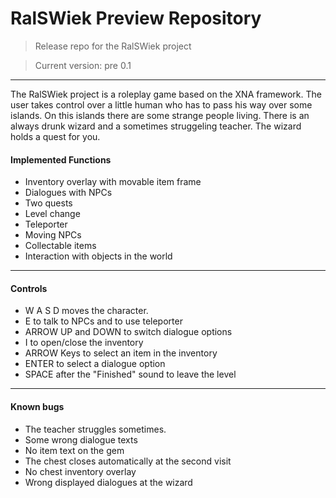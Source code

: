 # RalSWiek Preview Repository
> Release repo for the RalSWiek project

> Current version: pre 0.1
---
The RalSWiek project is a roleplay game based on the XNA framework. 
The user takes control over a little human who has to pass his way over some islands.
On this islands there are some strange people living. There is an always drunk wizard and a sometimes struggeling teacher. The wizard holds a quest for you.

#### Implemented Functions
- Inventory overlay with movable item frame
- Dialogues with NPCs
- Two quests
- Level change
- Teleporter
- Moving NPCs
- Collectable items
- Interaction with objects in the world
---

#### Controls

- W A S D moves the character.
- E to talk to NPCs and to use teleporter
- ARROW UP and DOWN to switch dialogue options
- I to open/close the inventory
- ARROW Keys to select an item in the inventory
- ENTER to select a dialogue option
- SPACE after the "Finished" sound to leave the level
---
#### Known bugs

- The teacher struggles sometimes.
- Some wrong dialogue texts
- No item text on the gem
- The chest closes automatically at the second visit
- No chest inventory overlay
- Wrong displayed dialogues at the wizard
